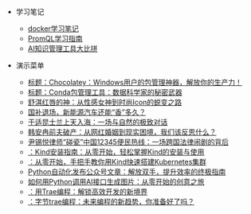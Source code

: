 ﻿<!-- _sidebar.md -->

* 学习笔记
  * [docker学习笔记](docker%E5%AD%A6%E4%B9%A0%E7%AC%94%E8%AE%B0.md) <!--注意这里是相对路径-->
  * [PromQL学习指南](PromQL学习指南.md)
  * [AI知识管理工具大比拼](AI知识管理工具大比拼.md)

* 演示菜单
 
  * [标题：Chocolatey：Windows用户的包管理神器，解放你的生产力！](2025-01-20_10-26-10_chocolatey包管理工具.md)
  * [标题：Conda包管理工具：数据科学家的秘密武器](2025-01-20_10-43-58_conda包管理工具.md)
  * [舒淇红唇的神：从性感女神到时尚Icon的蜕变之路](2025-01-20_11-15-58_舒淇红唇的神.md)
  * [国补退场，新能源汽车还能“香”多久？](2025-01-20_12-23-57_国补.md)
  * [于适昆士兰上天入海：一场与自然的极致对话](2025-01-20_12-26-46_于适昆士兰上天入海.md)
  * [韩安冉前夫破产：从网红婚姻到现实困境，我们该反思什么？](2025-01-20_13-57-40_韩安冉前夫破产.md)
  * [尹锡悦律师“碰瓷”中国12345便民热线：一场跨国法律闹剧的背后](2025-01-21_06-30-35_尹锡悦律师碰瓷中国12345便民热线.md)
  * [：Kind安装指南：从零开始，轻松掌握Kind的安装与使用](2025-01-21_11-21-40_kind安装.md)
  * [：从零开始，手把手教你用Kind快速搭建Kubernetes集群](2025-01-21_11-30-04_kind安装k8s.md)
  * [Python自动化发布公众号文章：解放双手，提升效率的终极指南](2025-01-21_11-32-36_python自动发布公众号文章.md)
  * [如何用Python调用AI接口生成图片：从零开始的创意之旅](2025-01-21_11-42-38_python根据文章内容调用ai接口生成图片.md)
  * [：用Trae编程：解锁高效开发的新境界](2025-01-21_11-53-20_使用trae编程.md)
  * [：字节trae编程：未来编程的新趋势，你准备好了吗？](2025-01-21_11-56-05_使用字节trae编程.md)
